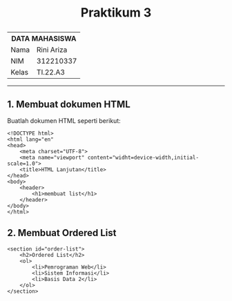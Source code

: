 <h1 <p align="center"><b>Praktikum 3</b></p></h1> 

<table>
  <tr>
    <th colspan="2">DATA MAHASISWA</th>
  </tr>
  <tr>
    <td>Nama</td>
    <td>Rini Ariza</td>
  </tr>
  <tr>
    <td>NIM</td>
    <td>312210337</td>
  </tr>
  <tr>
    <td>Kelas</td>
    <td>TI.22.A3</td>
  </tr>
</table>

---

## 1. Membuat dokumen HTML

Buatlah dokumen HTML seperti berikut:

```
<!DOCTYPE html>
<html lang="en"
<head>
    <meta charset="UTF-8">
    <meta name="viewport" content="widht=device-width,initial-scale=1.0">
    <title>HTML Lanjutan</title>
</head>
<body>
    <header>
        <h1>membuat list</h1>
    </header>
</body>
</html>

```

## 2. Membuat Ordered List

```
<section id="order-list">
    <h2>Ordered List</h2>
    <ol>
        <li>Pemrograman Web</li>
        <li>Sistem Informasi</li>
        <li>Basis Data 2</li>
    </ol>
</section>

```
